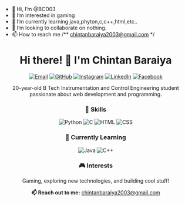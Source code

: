 - 👋 Hi, I’m @BCD03
- 👀 I’m interested in gaming
- 🌱 I’m currently learning java,phyton,c,c++,html,etc..
- 💞️ I’m looking to collaborate on nothing.
- 📫 How to reach me /** chintanbaraiya2003@gmail.com */

<!---
BCD03/BCD03 is a ✨ special ✨ repository because its `README.md` (this file) appears on your GitHub profile.
You can click the Preview link to take a look at your changes.
--->

<h1 align="center">Hi there! 👋 I'm Chintan Baraiya</h1>
<p align="center">
  <a href="mailto:chintanbaraiya2003@gmail.com"><img src="https://img.shields.io/badge/Email-D14836?style=flat&logo=gmail&logoColor=white" alt="Email"></a>
  <a href="https://github.com/BCD03"><img src="https://img.shields.io/badge/GitHub-100000?style=flat&logo=github&logoColor=white" alt="GitHub"></a>
  <a href="https://www.instagram.com/_.chintan.baraiya._/"><img src="https://img.shields.io/badge/Instagram-E4405F?style=flat&logo=instagram&logoColor=white" alt="Instagram"></a>
  <a href="https://www.linkedin.com/in/chintan-baraiya-82a813228/"><img src="https://img.shields.io/badge/LinkedIn-0077B5?style=flat&logo=linkedin&logoColor=white" alt="LinkedIn"></a>
  <a href="https://www.facebook.com/chintan.baraiya.104/"><img src="https://img.shields.io/badge/Facebook-1877F2?style=flat&logo=facebook&logoColor=white" alt="Facebook"></a>
</p>

<p align="center">20-year-old B Tech Instrumentation and Control Engineering student passionate about web development and programming.</p>

<h3 align="center">🚀 Skills</h3>
<p align="center">
  <img src="https://img.shields.io/badge/Python-3776AB?style=flat&logo=python&logoColor=white" alt="Python">
  <img src="https://img.shields.io/badge/C-00599C?style=flat&logo=c&logoColor=white" alt="C">
  <img src="https://img.shields.io/badge/HTML5-E34F26?style=flat&logo=html5&logoColor=white" alt="HTML">
  <img src="https://img.shields.io/badge/CSS3-1572B6?style=flat&logo=css3&logoColor=white" alt="CSS">
</p>

<h3 align="center">🌱 Currently Learning</h3>
<p align="center">
  <img src="https://img.shields.io/badge/Java-ED8B00?style=flat&logo=java&logoColor=white" alt="Java">
  <img src="https://img.shields.io/badge/C++-00599C?style=flat&logo=c%2B%2B&logoColor=white" alt="C++">
</p>

<h3 align="center">🎮 Interests</h3>
<p align="center">Gaming, exploring new technologies, and building cool stuff!</p>

<p align="center"><strong>📫 Reach out to me:</strong> <a href="mailto:chintanbaraiya2003@gmail.com">chintanbaraiya2003@gmail.com</a></p>

